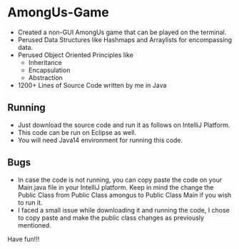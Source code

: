 # AmongUs-Game
 - Created a non-GUI AmongUs game that can be played on the terminal. 
 - Perused Data Structures like Hashmaps and Arraylists for encompassing data.
 - Perused Object Oriented Principles like
   - Inheritance
   - Encapsulation
   - Abstraction 
- 1200+ Lines of Source Code written by me in Java

## Running 
- Just download the source code and run it as follows on IntelliJ Platform. 
- This code can be run on Eclipse as well. 
- You will need Java14 environment for running this code.

## Bugs 
- In case the code is not running, you can copy paste the code on your Main.java file in your IntelliJ platform. Keep in mind the change the Public Class from Public Class amongus to Public Class Main if you wish to run it.  
- I faced a small issue while downloading it and running the code, I chose to copy paste and make the public class changes as previously mentioned. 

Have fun!!!
